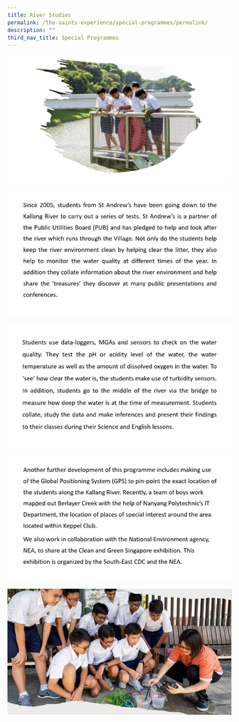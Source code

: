 ```yaml
---
title: River Studies
permalink: /the-saints-experience/special-programmes/permalink/
description: ""
third_nav_title: Special Programmes
---
```



![](/images/River%20Studies/RS5.png)

![](/images/River%20Studies/RS1.png)

![](/images/River%20Studies/RS2.png)

![](/images/River%20Studies/RS3.png)

![](/images/River%20Studies/RS4.png)
